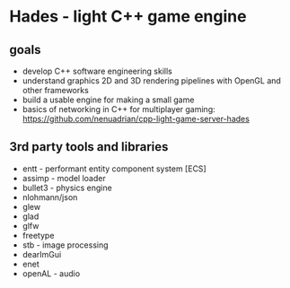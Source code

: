 # Hades - light C++ game engine

## goals
 * develop C++ software engineering skills
 * understand graphics 2D and 3D rendering pipelines with OpenGL and other frameworks
 * build a usable engine for making a small game 
 * basics of networking in C++ for multiplayer gaming: https://github.com/nenuadrian/cpp-light-game-server-hades

## 3rd party tools and libraries
 * entt - performant entity component system [ECS]
 * assimp - model loader
 * bullet3 - physics engine
 * nlohmann/json
 * glew
 * glad
 * glfw
 * freetype
 * stb - image processing
 * dearImGui
 * enet
 * openAL - audio